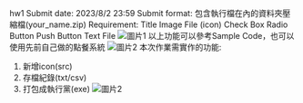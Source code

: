 hw1
Submit date: 2023/8/2 23:59
Submit format: 包含執行檔在內的資料夾壓縮檔(your_name.zip)
Requirement:
Title
Image File (icon)
Check Box
Radio Button
Push Button
Text File
![圖片1](https://github.com/bblabNTU/LabHW_112_Undergraduate/assets/104425402/8ca4939a-fe5a-42ff-bee3-e5363910ad62)
以上功能可以參考Sample Code，也可以使用先前自己做的點餐系統
![圖片2](https://github.com/bblabNTU/LabHW_112_Undergraduate/assets/104425402/e6cf246e-b10d-47d2-a86f-594ad5212aea)
本次作業需實作的功能:
1. 新增icon(src)
2. 存檔紀錄(txt/csv)
3. 打包成執行黨(exe)
![圖片2](https://github.com/bblabNTU/LabHW_112_Undergraduate/assets/104425402/484fcb36-ae7c-49f2-aa85-49d33904cd3e)
